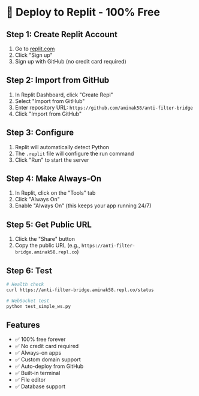 # 🚀 Deploy to Replit - 100% Free

## Step 1: Create Replit Account
1. Go to [replit.com](https://replit.com)
2. Click "Sign up"
3. Sign up with GitHub (no credit card required)

## Step 2: Import from GitHub
1. In Replit Dashboard, click "Create Repl"
2. Select "Import from GitHub"
3. Enter repository URL: `https://github.com/aminak58/anti-filter-bridge`
4. Click "Import from GitHub"

## Step 3: Configure
1. Replit will automatically detect Python
2. The `.replit` file will configure the run command
3. Click "Run" to start the server

## Step 4: Make Always-On
1. In Replit, click on the "Tools" tab
2. Click "Always On"
3. Enable "Always On" (this keeps your app running 24/7)

## Step 5: Get Public URL
1. Click the "Share" button
2. Copy the public URL (e.g., `https://anti-filter-bridge.aminak58.repl.co`)

## Step 6: Test
```bash
# Health check
curl https://anti-filter-bridge.aminak58.repl.co/status

# WebSocket test
python test_simple_ws.py
```

## Features
- ✅ 100% free forever
- ✅ No credit card required
- ✅ Always-on apps
- ✅ Custom domain support
- ✅ Auto-deploy from GitHub
- ✅ Built-in terminal
- ✅ File editor
- ✅ Database support
